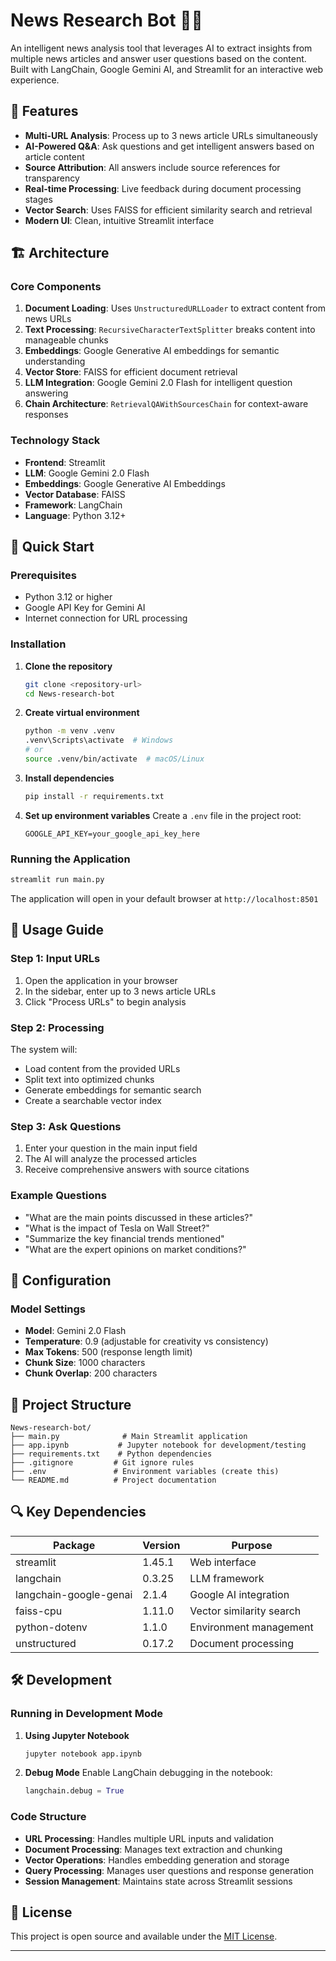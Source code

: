 # News Research Bot 📰🤖

An intelligent news analysis tool that leverages AI to extract insights from multiple news articles and answer user questions based on the content. Built with LangChain, Google Gemini AI, and Streamlit for an interactive web experience.

## 🌟 Features

- **Multi-URL Analysis**: Process up to 3 news article URLs simultaneously
- **AI-Powered Q&A**: Ask questions and get intelligent answers based on article content
- **Source Attribution**: All answers include source references for transparency
- **Real-time Processing**: Live feedback during document processing stages
- **Vector Search**: Uses FAISS for efficient similarity search and retrieval
- **Modern UI**: Clean, intuitive Streamlit interface

## 🏗️ Architecture

### Core Components

1. **Document Loading**: Uses `UnstructuredURLLoader` to extract content from news URLs
2. **Text Processing**: `RecursiveCharacterTextSplitter` breaks content into manageable chunks
3. **Embeddings**: Google Generative AI embeddings for semantic understanding
4. **Vector Store**: FAISS for efficient document retrieval
5. **LLM Integration**: Google Gemini 2.0 Flash for intelligent question answering
6. **Chain Architecture**: `RetrievalQAWithSourcesChain` for context-aware responses

### Technology Stack

- **Frontend**: Streamlit
- **LLM**: Google Gemini 2.0 Flash
- **Embeddings**: Google Generative AI Embeddings
- **Vector Database**: FAISS
- **Framework**: LangChain
- **Language**: Python 3.12+

## 🚀 Quick Start

### Prerequisites

- Python 3.12 or higher
- Google API Key for Gemini AI
- Internet connection for URL processing

### Installation

1. **Clone the repository**
   ```bash
   git clone <repository-url>
   cd News-research-bot
   ```

2. **Create virtual environment**
   ```bash
   python -m venv .venv
   .venv\Scripts\activate  # Windows
   # or
   source .venv/bin/activate  # macOS/Linux
   ```

3. **Install dependencies**
   ```bash
   pip install -r requirements.txt
   ```

4. **Set up environment variables**
   Create a `.env` file in the project root:
   ```env
   GOOGLE_API_KEY=your_google_api_key_here
   ```

### Running the Application

```bash
streamlit run main.py
```

The application will open in your default browser at `http://localhost:8501`

## 📖 Usage Guide

### Step 1: Input URLs
1. Open the application in your browser
2. In the sidebar, enter up to 3 news article URLs
3. Click "Process URLs" to begin analysis

### Step 2: Processing
The system will:
- Load content from the provided URLs
- Split text into optimized chunks
- Generate embeddings for semantic search
- Create a searchable vector index

### Step 3: Ask Questions
1. Enter your question in the main input field
2. The AI will analyze the processed articles
3. Receive comprehensive answers with source citations

### Example Questions
- "What are the main points discussed in these articles?"
- "What is the impact of Tesla on Wall Street?"
- "Summarize the key financial trends mentioned"
- "What are the expert opinions on market conditions?"

## 🔧 Configuration

### Model Settings
- **Model**: Gemini 2.0 Flash
- **Temperature**: 0.9 (adjustable for creativity vs consistency)
- **Max Tokens**: 500 (response length limit)
- **Chunk Size**: 1000 characters
- **Chunk Overlap**: 200 characters

## 📁 Project Structure

```
News-research-bot/
├── main.py              # Main Streamlit application
├── app.ipynb           # Jupyter notebook for development/testing
├── requirements.txt    # Python dependencies
├── .gitignore         # Git ignore rules
├── .env               # Environment variables (create this)
└── README.md          # Project documentation
```

## 🔍 Key Dependencies

| Package | Version | Purpose |
|---------|---------|----------|
| streamlit | 1.45.1 | Web interface |
| langchain | 0.3.25 | LLM framework |
| langchain-google-genai | 2.1.4 | Google AI integration |
| faiss-cpu | 1.11.0 | Vector similarity search |
| python-dotenv | 1.1.0 | Environment management |
| unstructured | 0.17.2 | Document processing |

## 🛠️ Development

### Running in Development Mode

1. **Using Jupyter Notebook**
   ```bash
   jupyter notebook app.ipynb
   ```

2. **Debug Mode**
   Enable LangChain debugging in the notebook:
   ```python
   langchain.debug = True
   ```

### Code Structure

- **URL Processing**: Handles multiple URL inputs and validation
- **Document Processing**: Manages text extraction and chunking
- **Vector Operations**: Handles embedding generation and storage
- **Query Processing**: Manages user questions and response generation
- **Session Management**: Maintains state across Streamlit sessions

## 📄 License

This project is open source and available under the [MIT License](LICENSE).

---
